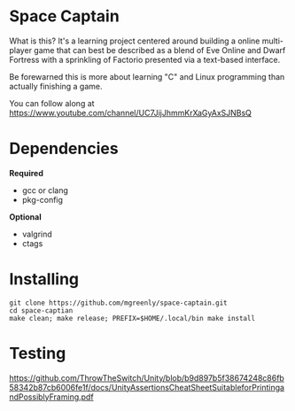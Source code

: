 Space Captain
=============

What is this?  It's a learning project centered around building a online multi-player game that can best be described
as a blend of Eve Online and Dwarf Fortress with a sprinkling of Factorio presented via a text-based interface.

Be forewarned this is more about learning "C" and Linux programming than actually finishing a game.

You can follow along at https://www.youtube.com/channel/UC7JijJhmmKrXaGyAxSJNBsQ


Dependencies
============

  **Required**
  * gcc or clang
  * pkg-config

  **Optional**
  * valgrind
  * ctags

Installing
==========

```
git clone https://github.com/mgreenly/space-captain.git
cd space-captian
make clean; make release; PREFIX=$HOME/.local/bin make install
```

Testing
=======
  https://github.com/ThrowTheSwitch/Unity/blob/b9d897b5f38674248c86fb58342b87cb6006fe1f/docs/UnityAssertionsCheatSheetSuitableforPrintingandPossiblyFraming.pdf

